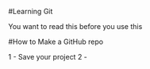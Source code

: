 #Learning Git

You want to read this before you use this


#How to Make a GitHub repo

1 - Save your project
2 - 
